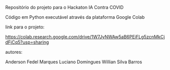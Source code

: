 Repositório do projeto para o Hackaton IA Contra COVID

Código em Python executável através da plataforma Google Colab

link para o projeto:

https://colab.research.google.com/drive/1W7JyNWAw5aB6PEiFLg5zcnMkCjdFjCq5?usp=sharing 

autores:

Anderson Fedel Marques
Luciano Domingues
Willian Silva Barros
